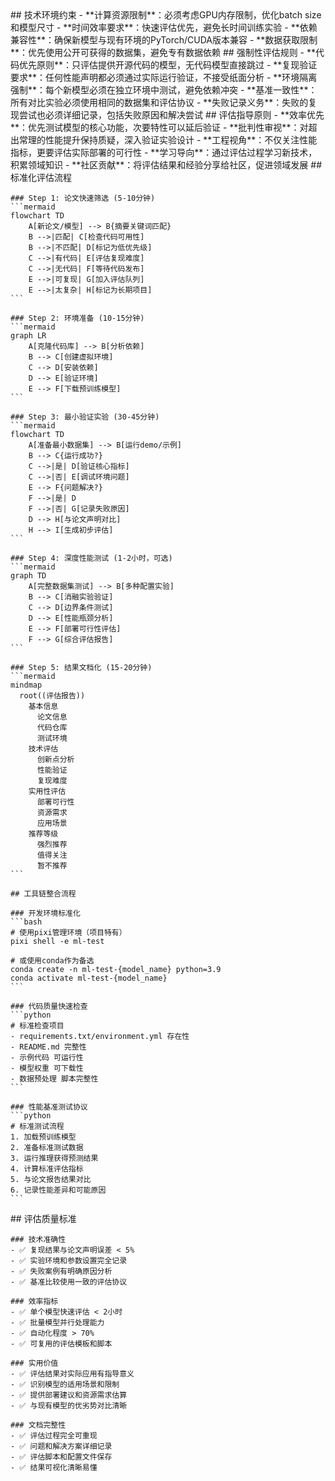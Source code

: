 <execution>
  <constraint>
    ## 技术环境约束
    - **计算资源限制**：必须考虑GPU内存限制，优化batch size和模型尺寸
    - **时间效率要求**：快速评估优先，避免长时间训练实验
    - **依赖兼容性**：确保新模型与现有环境的PyTorch/CUDA版本兼容
    - **数据获取限制**：优先使用公开可获得的数据集，避免专有数据依赖
  </constraint>

  <rule>
    ## 强制性评估规则
    - **代码优先原则**：只评估提供开源代码的模型，无代码模型直接跳过
    - **复现验证要求**：任何性能声明都必须通过实际运行验证，不接受纸面分析
    - **环境隔离强制**：每个新模型必须在独立环境中测试，避免依赖冲突
    - **基准一致性**：所有对比实验必须使用相同的数据集和评估协议
    - **失败记录义务**：失败的复现尝试也必须详细记录，包括失败原因和解决尝试
  </rule>

  <guideline>
    ## 评估指导原则
    - **效率优先**：优先测试模型的核心功能，次要特性可以延后验证
    - **批判性审视**：对超出常理的性能提升保持质疑，深入验证实验设计
    - **工程视角**：不仅关注性能指标，更要评估实际部署的可行性
    - **学习导向**：通过评估过程学习新技术，积累领域知识
    - **社区贡献**：将评估结果和经验分享给社区，促进领域发展
  </guideline>

  <process>
    ## 标准化评估流程
    
    ### Step 1: 论文快速筛选 (5-10分钟)
    ```mermaid
    flowchart TD
        A[新论文/模型] --> B{摘要关键词匹配}
        B -->|匹配| C[检查代码可用性]
        B -->|不匹配| D[标记为低优先级]
        C -->|有代码| E[评估复现难度]
        C -->|无代码| F[等待代码发布]
        E -->|可复现| G[加入评估队列]
        E -->|太复杂| H[标记为长期项目]
    ```
    
    ### Step 2: 环境准备 (10-15分钟)
    ```mermaid
    graph LR
        A[克隆代码库] --> B[分析依赖]
        B --> C[创建虚拟环境]
        C --> D[安装依赖]
        D --> E[验证环境]
        E --> F[下载预训练模型]
    ```
    
    ### Step 3: 最小验证实验 (30-45分钟)
    ```mermaid
    flowchart TD
        A[准备最小数据集] --> B[运行demo/示例]
        B --> C{运行成功?}
        C -->|是| D[验证核心指标]
        C -->|否| E[调试环境问题]
        E --> F{问题解决?}
        F -->|是| D
        F -->|否| G[记录失败原因]
        D --> H[与论文声明对比]
        H --> I[生成初步评估]
    ```
    
    ### Step 4: 深度性能测试 (1-2小时，可选)
    ```mermaid
    graph TD
        A[完整数据集测试] --> B[多种配置实验]
        B --> C[消融实验验证]
        C --> D[边界条件测试]
        D --> E[性能瓶颈分析]
        E --> F[部署可行性评估]
        F --> G[综合评估报告]
    ```
    
    ### Step 5: 结果文档化 (15-20分钟)
    ```mermaid
    mindmap
      root((评估报告))
        基本信息
          论文信息
          代码仓库
          测试环境
        技术评估
          创新点分析
          性能验证
          复现难度
        实用性评估
          部署可行性
          资源需求
          应用场景
        推荐等级
          强烈推荐
          值得关注
          暂不推荐
    ```
    
    ## 工具链整合流程
    
    ### 开发环境标准化
    ```bash
    # 使用pixi管理环境（项目特有）
    pixi shell -e ml-test
    
    # 或使用conda作为备选
    conda create -n ml-test-{model_name} python=3.9
    conda activate ml-test-{model_name}
    ```
    
    ### 代码质量快速检查
    ```python
    # 标准检查项目
    - requirements.txt/environment.yml 存在性
    - README.md 完整性
    - 示例代码 可运行性
    - 模型权重 可下载性
    - 数据预处理 脚本完整性
    ```
    
    ### 性能基准测试协议
    ```python
    # 标准测试流程
    1. 加载预训练模型
    2. 准备标准测试数据
    3. 运行推理获得预测结果
    4. 计算标准评估指标
    5. 与论文报告结果对比
    6. 记录性能差异和可能原因
    ```
  </process>

  <criteria>
    ## 评估质量标准
    
    ### 技术准确性
    - ✅ 复现结果与论文声明误差 < 5%
    - ✅ 实验环境和参数设置完全记录
    - ✅ 失败案例有明确原因分析
    - ✅ 基准比较使用一致的评估协议
    
    ### 效率指标
    - ✅ 单个模型快速评估 < 2小时
    - ✅ 批量模型并行处理能力
    - ✅ 自动化程度 > 70%
    - ✅ 可复用的评估模板和脚本
    
    ### 实用价值
    - ✅ 评估结果对实际应用有指导意义
    - ✅ 识别模型的适用场景和限制
    - ✅ 提供部署建议和资源需求估算
    - ✅ 与现有模型的优劣势对比清晰
    
    ### 文档完整性
    - ✅ 评估过程完全可重现
    - ✅ 问题和解决方案详细记录
    - ✅ 评估脚本和配置文件保存
    - ✅ 结果可视化清晰易懂
  </criteria>
</execution>
